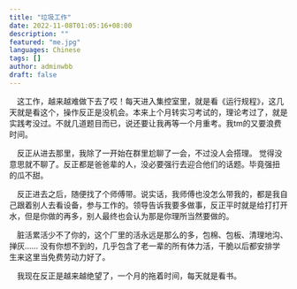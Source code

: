 ```yaml
---
title: "垃圾工作"
date: 2022-11-08T01:05:16+08:00
description: ""
featured: "me.jpg"
languages: Chinese
tags: []
author: adminwbb
draft: false
---
```


&ensp;&ensp;这工作，越来越难做下去了哎！每天进入集控室里，就是看《运行规程》，这几天就是看这个，操作反正是没机会。本来上个月转实习考试的，理论考过了，就是
实践考没过。不就几道题目而已，说还要让我再等一个月重考。我tm的又要浪费时间。

&ensp;&ensp;反正从进去那里，我除了一开始在群里尬聊了一会，不过没人会搭理。
觉得没意思就不聊了。反正都是爸爸辈的人，没必要强行去迎合他们的话题。毕竟强扭
的瓜不甜。

&ensp;&ensp;反正进去之后，随便找了个师傅带。说实话，我师傅也没怎么带我的，都是我自己跟着别人去看设备，参与工作的。领导告诉我要多做事，反正平时就是给打打开水，但是你做的再多，别人最终也会认为那是你理所当然要做的。

&ensp;&ensp;脏活累活少不了你的，这个厂里的活永远是那么的多，包棉、包板、清理地沟、掸灰……
没有你想不到的，几乎包含了老一辈的所有体力活，干脆以后都安排学生来这里当免费劳动力好了。

&ensp;&ensp;我现在反正是越来越绝望了，一个月的拖着时间，每天就是看书。